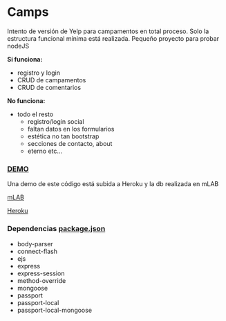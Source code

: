 # Camps
Intento de versión de Yelp para campamentos en total proceso. Solo la estructura funcional mínima está realizada.
Pequeño proyecto para probar nodeJS

**Si funciona:**
* registro y login
* CRUD de campamentos
* CRUD de comentarios

**No funciona:**
* todo el resto
    * registro/login social
    * faltan datos en los formularios
    * estética no tan bootstrap
    * secciones de contacto, about
    * eterno etc...

### [DEMO](https://thawing-savannah-45670.herokuapp.com/)
Una demo de este código está subida a Heroku y la db realizada en mLAB

[mLAB](https://mlab.com/)

[Heroku](heroku.com)


### Dependencias [package.json](https://github.com/manujas/camps/blob/master/package.json)
* body-parser
* connect-flash
* ejs
* express
* express-session
* method-override
* mongoose
* passport
* passport-local
* passport-local-mongoose
